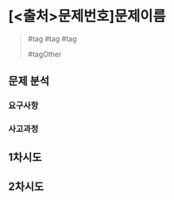 # [<출처>문제번호]문제이름

<!-- 작성완료 후 문제 유형 및 핵심 알고리즘을 해시 태그로 기입 또 다른 문제 풀이 방식이 있을 경우, 구분해서 기입 -->
> #tag #tag #tag
>
> #tagOther

## 문제 분석

<!--문제에서 요구하고 제한하는 모든 것들을 정리 자유로운 형태로 기입-->
### 요구사항

<!--
- 요구사항1
- 입력(?)
- 출력(?)
-->

<!--자유롭게 메모하는 식으로 풀이법에 대한 사고를 정리(중요)-->
### 사고과정

<!--문제 풀이 시도에 대한 정보를 기록 성공/실패 여부와 실패시 실패 원인 실패 이유 등 기입-->
## 1차시도

<!--[성공/실패] <실패 이유>-->

## 2차시도

<style>
    red {color: red;}
    green {color: red;}
    yellow {color: red;}
    blue {color: blue;}
</style>
